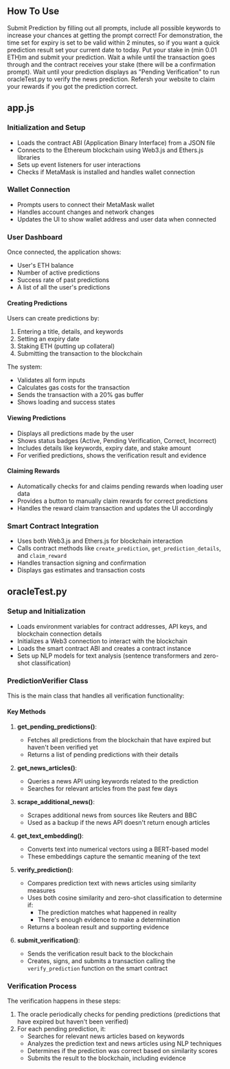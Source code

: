 
## How To Use
Submit Prediction by filling out all prompts, include all possible keywords to increase your chances at getting the prompt correct! For demonstration, the time set for expiry is set to be valid within 2 minutes, so if you want a quick prediction result set your current date to today. Put your stake in (min 0.01 ETH)m and submit your prediction. Wait a while until the transaction goes through and the contract receives your stake (there will be a confirmation prompt). Wait until your prediction displays as "Pending Verification" to run oracleTest.py to verify the news prediction. Refersh your website to claim your rewards if you got the prediction correct. 

## app.js
### Initialization and Setup
- Loads the contract ABI (Application Binary Interface) from a JSON file
- Connects to the Ethereum blockchain using Web3.js and Ethers.js libraries
- Sets up event listeners for user interactions
- Checks if MetaMask is installed and handles wallet connection

### Wallet Connection
- Prompts users to connect their MetaMask wallet
- Handles account changes and network changes
- Updates the UI to show wallet address and user data when connected

### User Dashboard
Once connected, the application shows:
- User's ETH balance
- Number of active predictions
- Success rate of past predictions
- A list of all the user's predictions

#### Creating Predictions
Users can create predictions by:
1. Entering a title, details, and keywords
2. Setting an expiry date
3. Staking ETH (putting up collateral)
4. Submitting the transaction to the blockchain

The system:
- Validates all form inputs
- Calculates gas costs for the transaction
- Sends the transaction with a 20% gas buffer
- Shows loading and success states

#### Viewing Predictions
- Displays all predictions made by the user
- Shows status badges (Active, Pending Verification, Correct, Incorrect)
- Includes details like keywords, expiry date, and stake amount
- For verified predictions, shows the verification result and evidence

#### Claiming Rewards
- Automatically checks for and claims pending rewards when loading user data
- Provides a button to manually claim rewards for correct predictions
- Handles the reward claim transaction and updates the UI accordingly

### Smart Contract Integration
- Uses both Web3.js and Ethers.js for blockchain interaction
- Calls contract methods like `create_prediction`, `get_prediction_details`, and `claim_reward`
- Handles transaction signing and confirmation
- Displays gas estimates and transaction costs


## oracleTest.py
### Setup and Initialization
- Loads environment variables for contract addresses, API keys, and blockchain connection details
- Initializes a Web3 connection to interact with the blockchain
- Loads the smart contract ABI and creates a contract instance
- Sets up NLP models for text analysis (sentence transformers and zero-shot classification)

### PredictionVerifier Class
This is the main class that handles all verification functionality:

#### Key Methods

1. **get_pending_predictions()**: 
   - Fetches all predictions from the blockchain that have expired but haven't been verified yet
   - Returns a list of pending predictions with their details

2. **get_news_articles()**: 
   - Queries a news API using keywords related to the prediction
   - Searches for relevant articles from the past few days

3. **scrape_additional_news()**: 
   - Scrapes additional news from sources like Reuters and BBC
   - Used as a backup if the news API doesn't return enough articles

4. **get_text_embedding()**: 
   - Converts text into numerical vectors using a BERT-based model
   - These embeddings capture the semantic meaning of the text

5. **verify_prediction()**: 
   - Compares prediction text with news articles using similarity measures
   - Uses both cosine similarity and zero-shot classification to determine if:
     - The prediction matches what happened in reality
     - There's enough evidence to make a determination
   - Returns a boolean result and supporting evidence

6. **submit_verification()**: 
   - Sends the verification result back to the blockchain
   - Creates, signs, and submits a transaction calling the `verify_prediction` function on the smart contract

### Verification Process

The verification happens in these steps:

1. The oracle periodically checks for pending predictions (predictions that have expired but haven't been verified)
2. For each pending prediction, it:
   - Searches for relevant news articles based on keywords
   - Analyzes the prediction text and news articles using NLP techniques
   - Determines if the prediction was correct based on similarity scores
   - Submits the result to the blockchain, including evidence
